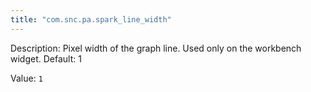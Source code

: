 ```yaml
---
title: "com.snc.pa.spark_line_width"
---
```


Description: Pixel width of the graph line. Used only on the workbench widget. Default: 1

Value: `1`